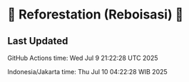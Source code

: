 
# 🌳 Reforestation (Reboisasi) 🌲

## Last Updated

GitHub Actions time: Wed Jul  9 21:22:28 UTC 2025

Indonesia/Jakarta time: Thu Jul 10 04:22:28 WIB 2025
